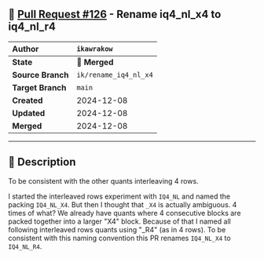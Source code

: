 ## 🔀 [Pull Request #126](https://github.com/ikawrakow/ik_llama.cpp/pull/126) - Rename iq4_nl_x4 to iq4_nl_r4

| **Author** | `ikawrakow` |
| :--- | :--- |
| **State** | 🔀 **Merged** |
| **Source Branch** | `ik/rename_iq4_nl_x4` |
| **Target Branch** | `main` |
| **Created** | 2024-12-08 |
| **Updated** | 2024-12-08 |
| **Merged** | 2024-12-08 |

---

## 📄 Description

To be consistent with the other quants interleaving 4 rows.

I started the interleaved rows experiment with `IQ4_NL` and named the packing `IQ4_NL_X4`. But then I thought that `_X4` is actually ambiguous. 4 times of what? We already have quants where 4 consecutive blocks are packed together into a larger "X4" block. Because of that I named all following interleaved rows quants using "_R4" (as in 4 rows). To be consistent with this naming convention this PR renames `IQ4_NL_X4` to `IQ4_NL_R4`.